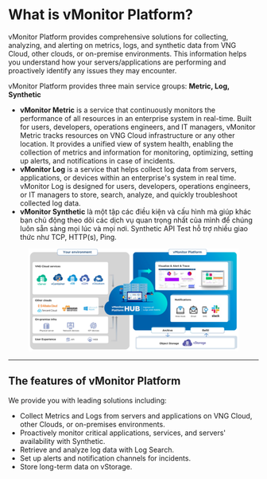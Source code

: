 # What is vMonitor Platform?

vMonitor Platform provides comprehensive solutions for collecting, analyzing, and alerting on metrics, logs, and synthetic data from VNG Cloud, other clouds, or on-premise environments. This information helps you understand how your servers/applications are performing and proactively identify any issues they may encounter.

vMonitor Platform provides three main service groups: **Metric, Log, Synthetic**

* **vMonitor Metric** is a service that continuously monitors the performance of all resources in an enterprise system in real-time. Built for users, developers, operations engineers, and IT managers, vMonitor Metric tracks resources on VNG Cloud infrastructure or any other location. It provides a unified view of system health, enabling the collection of metrics and information for monitoring, optimizing, setting up alerts, and notifications in case of incidents.
* **vMonitor Log** is a service that helps collect log data from servers, applications, or devices within an enterprise's system in real time. vMonitor Log is designed for users, developers, operations engineers, or IT managers to store, search, analyze, and quickly troubleshoot collected log data.
* **vMonitor Synthetic** là một tập các điều kiện và cấu hình mà giúp khác bạn chủ động theo dõi các dịch vụ quan trọng nhất của mình để chúng luôn sẵn sàng mọi lúc và mọi nơi. Synthetic API Test hỗ trợ nhiều giao thức như TCP, HTTP(s), Ping.

<figure><img src="../../.gitbook/assets/image (5) (1) (1) (1) (1) (1) (1) (1) (1) (1) (1) (1) (1) (1) (1) (1) (1) (1) (1) (1) (1) (1) (1) (1) (1) (1) (1).png" alt=""><figcaption></figcaption></figure>

***

## The features of vMonitor Platform <a href="#vmonitorplatformlagi-cacchucnangchinhcuavmonitorplatform" id="vmonitorplatformlagi-cacchucnangchinhcuavmonitorplatform"></a>

We provide you with leading solutions including:

* Collect Metrics and Logs from servers and applications on VNG Cloud, other Clouds, or on-premises environments.
* Proactively monitor critical applications, services, and servers' availability with Synthetic.&#x20;
* Retrieve and analyze log data with Log Search.&#x20;
* Set up alerts and notification channels for incidents.&#x20;
* Store long-term data on vStorage.&#x20;
